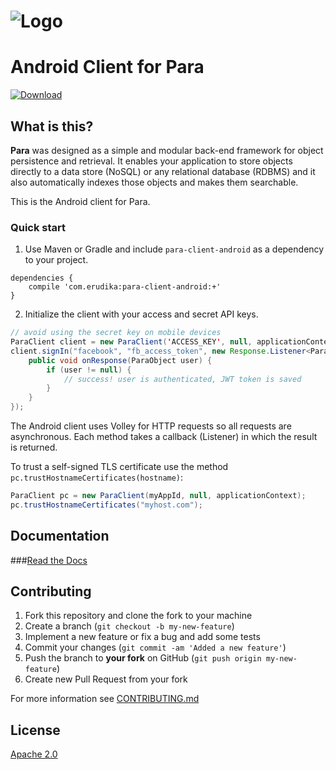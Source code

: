 ![Logo](https://s3-eu-west-1.amazonaws.com/org.paraio/para.png)
============================

# Android Client for Para
[ ![Download](https://api.bintray.com/packages/erudika/releases/para-client-android/images/download.svg) ](https://bintray.com/erudika/releases/para-client-android/_latestVersion)

## What is this?

**Para** was designed as a simple and modular back-end framework for object persistence and retrieval.
It enables your application to store objects directly to a data store (NoSQL) or any relational database (RDBMS)
and it also automatically indexes those objects and makes them searchable.

This is the Android client for Para.

### Quick start

1. Use Maven or Gradle and include `para-client-android` as a 
dependency to your project.

```
dependencies {
    compile 'com.erudika:para-client-android:+'
}
```

2. Initialize the client with your access and secret API keys.
```java
// avoid using the secret key on mobile devices
ParaClient client = new ParaClient('ACCESS_KEY', null, applicationContext);
client.signIn("facebook", "fb_access_token", new Response.Listener<ParaObject>() {
    public void onResponse(ParaObject user) {
    	if (user != null) {
    		// success! user is authenticated, JWT token is saved
    	}
    }
});
```

The Android client uses Volley for HTTP requests so all requests are asynchronous.
Each method takes a callback (Listener) in which the result is returned.

To trust a self-signed TLS certificate use the method `pc.trustHostnameCertificates(hostname)`:
```java
ParaClient pc = new ParaClient(myAppId, null, applicationContext);
pc.trustHostnameCertificates("myhost.com");
```


## Documentation

###[Read the Docs](http://paraio.org/docs)

## Contributing

1. Fork this repository and clone the fork to your machine
2. Create a branch (`git checkout -b my-new-feature`)
3. Implement a new feature or fix a bug and add some tests
4. Commit your changes (`git commit -am 'Added a new feature'`)
5. Push the branch to **your fork** on GitHub (`git push origin my-new-feature`)
6. Create new Pull Request from your fork

For more information see [CONTRIBUTING.md](https://github.com/Erudika/para/blob/master/CONTRIBUTING.md)

## License
[Apache 2.0](LICENSE)